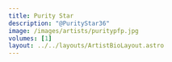 ```yaml
---
title: Purity Star
description: "@PurityStar36"
image: /images/artists/puritypfp.jpg
volumes: [1]
layout: ../../layouts/ArtistBioLayout.astro
---
```


